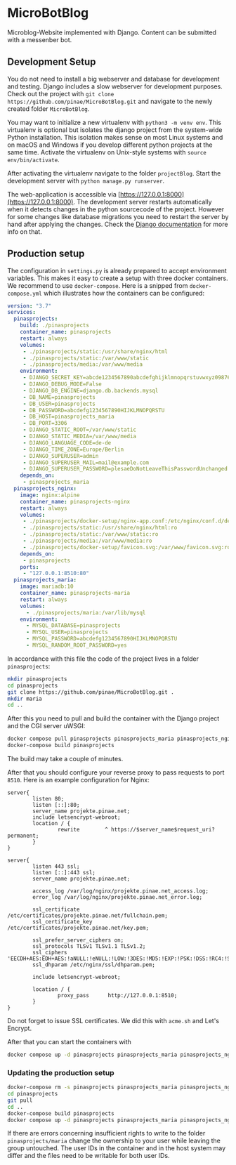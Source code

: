 # MicroBotBlog
Microblog-Website implemented with Django. Content can be 
submitted with a messenber bot.

## Development Setup
You do not need to install a big webserver and database 
for development and testing. Django includes a slow webserver 
for development purposes. Check out the project with 
`git clone https://github.com/pinae/MicroBotBlog.git`
and navigate to the newly created folder `MicroBotBlog`.

You may want to initialize a new virtualenv with 
`python3 -m venv env`. This virtualenv is optional but isolates
the django project from the system-wide Python installation. 
This isolation makes sense on most Linux systems and on macOS 
and Windows if you develop different python projects at the same 
time. Activate the virtualenv on Unix-style systems with 
`source env/bin/activate`.

After activating the virtualenv navigate to the folder 
`projectBlog`. Start the development server with 
`python manage.py runserver`.

The web-application is accessible via 
[https://127.0.0.1:8000](https://127.0.0.1:8000). The 
development server restarts automatically when it detects 
changes in the python sourcecode of the project. However for 
some changes like database migrations you need to restart the
server by hand after applying the changes. Check the 
[Django documentation](https://docs.djangoproject.com/en/4.0) 
for more info on that.

## Production setup
The configuration in `settings.py` is already prepared to accept 
environment variables. This makes it easy to create a setup with 
three docker containers. We recommend to use `docker-compose`. Here 
is a snipped from `docker-compose.yml` which illustrates how the 
containers can be configured:

```yaml
version: "3.7"
services:
  pinasprojects:
    build: ./pinasprojects
    container_name: pinasprojects
    restart: always
    volumes:
     - ./pinasprojects/static:/usr/share/nginx/html
     - ./pinasprojects/static:/var/www/static
     - ./pinasprojects/media:/var/www/media
    environment:
     - DJANGO_SECRET_KEY=abcde1234567890abcdefghijklmnopqrstuvwxyz0987654321ABCDEFG
     - DJANGO_DEBUG_MODE=False
     - DJANGO_DB_ENGINE=django.db.backends.mysql
     - DB_NAME=pinasprojects
     - DB_USER=pinasprojects
     - DB_PASSWORD=abcdefg1234567890HIJKLMNOPQRSTU
     - DB_HOST=pinasprojects_maria
     - DB_PORT=3306
     - DJANGO_STATIC_ROOT=/var/www/static
     - DJANGO_STATIC_MEDIA=/var/www/media
     - DJANGO_LANGUAGE_CODE=de-de
     - DJANGO_TIME_ZONE=Europe/Berlin
     - DJANGO_SUPERUSER=admin
     - DJANGO_SUPERUSER_MAIL=mail@example.com
     - DJANGO_SUPERUSER_PASSWORD=plesaeDoNotLeaveThisPasswordUnchanged
    depends_on:
     - pinasprojects_maria
  pinasprojects_nginx:
    image: nginx:alpine
    container_name: pinasprojects-nginx
    restart: always
    volumes:
     - ./pinasprojects/docker-setup/nginx-app.conf:/etc/nginx/conf.d/default.conf:ro
     - ./pinasprojects/static:/usr/share/nginx/html:ro
     - ./pinasprojects/static:/var/www/static:ro
     - ./pinasprojects/media:/var/www/media:ro
     - ./pinasprojects/docker-setup/favicon.svg:/var/www/favicon.svg:ro
    depends_on:
     - pinasprojects
    ports:
     - "127.0.0.1:8510:80"
  pinasprojects_maria:
    image: mariadb:10
    container_name: pinasprojects-maria
    restart: always
    volumes:
      - ./pinasprojects/maria:/var/lib/mysql
    environment:
      - MYSQL_DATABASE=pinasprojects
      - MYSQL_USER=pinasprojects
      - MYSQL_PASSWORD=abcdefg1234567890HIJKLMNOPQRSTU
      - MYSQL_RANDOM_ROOT_PASSWORD=yes
```

In accordance with this file the code of the project lives in a folder `pinasprojects`:
```bash
mkdir pinasprojects
cd pinasprojects
git clone https://github.com/pinae/MicroBotBlog.git .
mkdir maria
cd ..
```
After this you need to pull and build the container with the Django project and the CGI server uWSGI:
```bash
docker compose pull pinasprojects pinasprojects_maria pinasprojects_nginx
docker-compose build pinasprojects
```
The build may take a couple of minutes.

After that you should configure your reverse proxy to pass requests to port `8510`. Here is an example configuration for Nginx:
```nginx
server{
        listen 80;
        listen [::]:80;
        server_name projekte.pinae.net;
        include letsencrypt-webroot;
        location / {
                rewrite        ^ https://$server_name$request_uri? permanent;
        }
}

server{
        listen 443 ssl;
        listen [::]:443 ssl;
        server_name projekte.pinae.net;

        access_log /var/log/nginx/projekte.pinae.net_access.log;
        error_log /var/log/nginx/projekte.pinae.net_error.log;

        ssl_certificate /etc/certificates/projekte.pinae.net/fullchain.pem;
        ssl_certificate_key /etc/certificates/projekte.pinae.net/key.pem;

        ssl_prefer_server_ciphers on;
        ssl_protocols TLSv1 TLSv1.1 TLSv1.2;
        ssl_ciphers 'EECDH+AES:EDH+AES:!aNULL:!eNULL:!LOW:!3DES:!MD5:!EXP:!PSK:!DSS:!RC4:!SEED:!IDEA:!ECDSA';
        ssl_dhparam /etc/nginx/ssl/dhparam.pem;

        include letsencrypt-webroot;

        location / {
                proxy_pass      http://127.0.0.1:8510;
        }
}
```
Do not forget to issue SSL certificates. We did this with `acme.sh` and Let's Encrypt.

After that you can start the containers with
```bash
docker compose up -d pinasprojects pinasprojects_maria pinasprojects_nginx
```

### Updating the production setup
```bash
docker-compose rm -s pinasprojects pinasprojects_maria pinasprojects_nginx
cd pinasprojects
git pull
cd ..
docker-compose build pinasprojects
docker compose up -d pinasprojects pinasprojects_maria pinasprojects_nginx
```

If there are errors concerning insufficient rights to write to the folder `pinasprojects/maria` change the ownership to your user while leaving the group untouched. The user IDs in the container and in the host system may differ and the files need to be writable for both user IDs.

